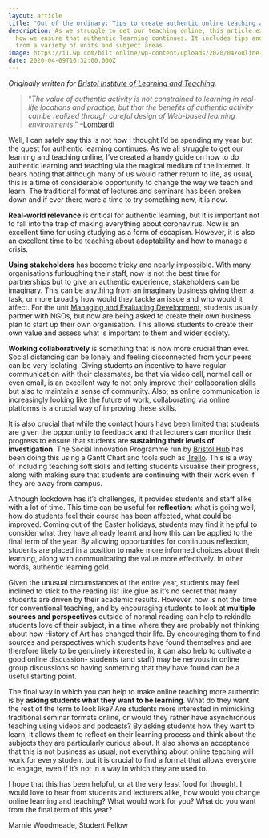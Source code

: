 ```yaml
---
layout: article
title: "Out of the ordinary: Tips to create authentic online teaching and learning"
description: As we struggle to get our teaching online, this article examines
  how we ensure that authentic learning continues. It includes tips and tricks
  from a variety of units and subject areas.
image: https://i1.wp.com/bilt.online/wp-content/uploads/2020/04/online-library-1553951810P8h.jpg
date: 2020-04-09T16:32:00.000Z
---
```

*Originally written for [Bristol Institute of Learning and Teaching](https://bilt.online/out-of-the-ordinary-tips-to-create-authentic-online-teaching-and-learning/).*

> “*The value of authentic activity is not constrained to learning in real-life locations and practice, but that the benefits of authentic activity can be realized through careful design of Web-based learning environments*.” –[Lombardi](https://www.researchgate.net/profile/Marilyn_Lombardi/publication/220040581_Authentic_Learning_for_the_21st_Century_An_Overview/links/0f317531744eedf4d1000000.pdf)

Well, I can safely say this is not how I thought I’d be spending my year but the quest for authentic learning continues. As we all struggle to get our learning and teaching online, I’ve created a handy guide on how to do authentic learning and teaching via the magical medium of the internet. It bears noting that although many of us would rather return to life, as usual, this is a time of considerable opportunity to change the way we teach and learn. The traditional format of lectures and seminars has been broken down and if ever there were a time to try something new, it is now.

**Real-world relevance** is critical for authentic learning, but it is important not to fall into the trap of making everything about coronavirus. Now is an excellent time for using studying as a form of escapism. However, it is also an excellent time to be teaching about adaptability and how to manage a crisis.

**Using stakeholders** has become tricky and nearly impossible. With many organisations furloughing their staff, now is not the best time for partnerships but to give an authentic experience, stakeholders can be imaginary. This can be anything from an imaginary business giving them a task, or more broadly how would they tackle an issue and who would it affect. For the unit [Managing and Evaluating Development](https://www.bris.ac.uk/unit-programme-catalogue/UnitDetails.jsa?unitCode=POLIM2036), students usually partner with NGOs, but now are being asked to create their own business plan to start up their own organisation. This allows students to create their own value and assess what is important to them and wider society.

**Working collaboratively** is something that is now more crucial than ever. Social distancing can be lonely and feeling disconnected from your peers can be very isolating. Giving students an incentive to have regular communication with their classmates, be that via video call, normal call or even email, is an excellent way to not only improve their collaboration skills but also to maintain a sense of community. Also; as online communication is increasingly looking like the future of work, collaborating via online platforms is a crucial way of improving these skills.

It is also crucial that while the contact hours have been limited that students are given the opportunity to feedback and that lecturers can monitor their progress to ensure that students are **sustaining their levels of investigation**. The Social Innovation Programme run by [Bristol Hub](https://www.facebook.com/BristolHubpage/) has been doing this using a Gantt Chart and tools such as [Trello](https://trello.com/). This is a way of including teaching soft skills and letting students visualise their progress, along with making sure that students are continuing with their work even if they are away from campus.

Although lockdown has it’s challenges, it provides students and staff alike with a lot of time. This time can be useful for **reflection**: what is going well, how do students feel their course has been affected, what could be improved. Coming out of the Easter holidays, students may find it helpful to consider what they have already learnt and how this can be applied to the final term of the year. By allowing opportunities for continuous reflection, students are placed in a position to make more informed choices about their learning, along with communicating the value more effectively. In other words, authentic learning gold.

Given the unusual circumstances of the entire year, students may feel inclined to stick to the reading list like glue as it’s no secret that many students are driven by their academic results. However, now is not the time for conventional teaching, and by encouraging students to look at **multiple sources and perspectives** outside of normal reading can help to rekindle students love of their subject, in a time where they are probably not thinking about how History of Art has changed their life. By encouraging them to find sources and perspectives which students have found themselves and are therefore likely to be genuinely interested in, it can also help to cultivate a good online discussion- students (and staff) may be nervous in online group discussions so having something that they have found can be a useful starting point.

The final way in which you can help to make online teaching more authentic is by **asking students what they want to be learning**. What do they want the rest of the term to look like? Are students more interested in mimicking traditional seminar formats online, or would they rather have asynchronous teaching using videos and podcasts? By asking students how they want to learn, it allows them to reflect on their learning process and think about the subjects they are particularly curious about. It also shows an acceptance that this is not business as usual; not everything about online teaching will work for every student but it is crucial to find a format that allows everyone to engage, even if it’s not in a way in which they are used to.

I hope that this has been helpful, or at the very least food for thought. I would love to hear from students and lecturers alike, how would you change online learning and teaching? What would work for you? What do you want from the final term of this year?

Marnie Woodmeade, Student Fellow
